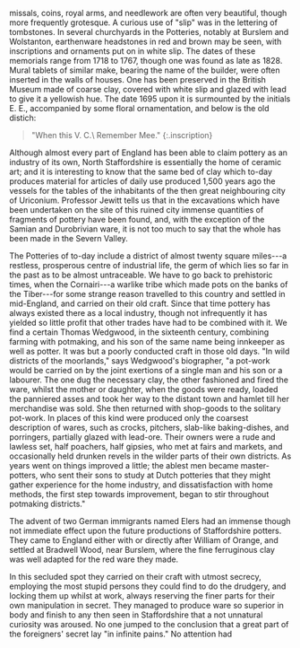 missals, coins, royal arms, and needlework are
often very beautiful, though more frequently
grotesque. A curious use of "slip" was in the
lettering of tombstones. In several churchyards
in the Potteries, notably at Burslem
and Wolstanton, earthenware headstones in
red and brown may be seen, with inscriptions
and ornaments put on in white
slip. The dates of these memorials range
from 1718 to 1767, though one was found
as late as 1828. Mural tablets of similar
make, bearing the name of the builder, were
often inserted in the walls of houses. One
has been preserved in the British Museum
made of coarse clay, covered with white slip
and glazed with lead to give it a yellowish
hue. The date 1695 upon it is surmounted
by the initials E. E., accompanied by some
floral ornamentation, and below is the old
distich:

> "When this V. C.\\
> Remember Mee."
{:.inscription}

Although almost every part of England
has been able to claim pottery as an industry
of its own, North Staffordshire is
essentially the home of ceramic art; and it
is interesting to know that the same bed of
clay which to-day produces material for articles
of daily use produced 1,500 years ago the
vessels for the tables of the inhabitants of
the then great neighbouring city of Uriconium.
Professor Jewitt tells us that in the excavations
which have been undertaken on the
site of this ruined city immense quantities
of fragments of pottery have been found,
and, with the exception of the Samian and
Durobrivian ware, it is not too much to
say that the whole has been made in the
Severn Valley.

The Potteries of to-day include a district
of almost twenty square miles---a restless,
prosperous centre of industrial life, the germ
of which lies so far in the past as to be
almost untraceable. We have to go back to
prehistoric times, when the Cornairi---a warlike
tribe which made pots on the banks of
the Tiber---for some strange reason travelled
to this country and settled in mid-England,
and carried on their old craft. Since that
time pottery has always existed there as a
local industry, though not infrequently it has
yielded so little profit that other trades have
had to be combined with it. We find a
certain Thomas Wedgwood, in the sixteenth
century, combining farming with potmaking,
and his son of the same name being innkeeper
as well as potter. It was but a
poorly conducted craft in those old days.
"In wild districts of the moorlands," says
Wedgwood's biographer, "a pot-work would
be carried on by the joint exertions of a
single man and his son or a labourer. The
one dug the necessary clay, the other
fashioned and fired the ware, whilst the
mother or daughter, when the goods were
ready, loaded the panniered asses and took
her way to the distant town and hamlet till
her merchandise was sold. She then returned
with shop-goods to the solitary pot-work.
In places of this kind were produced
only the coarsest description of wares, such
as crocks, pitchers, slab-like baking-dishes,
and porringers, partially glazed with lead-ore.
Their owners were a rude and lawless
set, half poachers, half gipsies, who met at
fairs and markets, and occasionally held
drunken revels in the wilder parts of their
own districts. As years went on things improved
a little; the ablest men became
master-potters, who sent their sons to study
at Dutch potteries that they might gather
experience for the home industry, and dissatisfaction
with home methods, the first
step towards improvement, began to stir
throughout potmaking districts."

The advent of two German immigrants
named Elers had an immense though not
immediate effect upon the future productions
of Staffordshire potters. They came
to England either with or directly after William
of Orange, and settled at Bradwell Wood,
near Burslem, where the fine ferruginous
clay was well adapted for the red ware they
made.

In this secluded spot they carried on their
craft with utmost secrecy, employing the
most stupid persons they could find to do
the drudgery, and locking them up whilst
at work, always reserving the finer parts for
their own manipulation in secret. They
managed to produce ware so superior in
body and finish to any then seen in Staffordshire
that a not unnatural curiosity was
aroused. No one jumped to the conclusion
that a great part of the foreigners' secret
lay "in infinite pains." No attention had